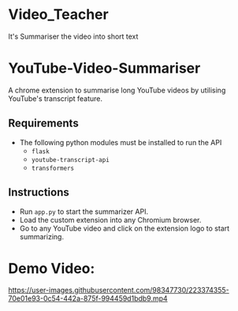 # Video_Teacher
It's Summariser the video into short text


# YouTube-Video-Summariser
A chrome extension to summarise long YouTube videos by utilising YouTube's transcript feature.

## Requirements
- The following python modules must be installed to run the API
  - ```flask```
  - ```youtube-transcript-api```
  - ```transformers```

## Instructions
- Run ```app.py``` to start the summarizer API.
- Load the custom extension into any Chromium browser.
- Go to any YouTube video and click on the extension logo to start summarizing.

# Demo Video:


https://user-images.githubusercontent.com/98347730/223374355-70e01e93-0c54-442a-875f-994459d1bdb9.mp4


